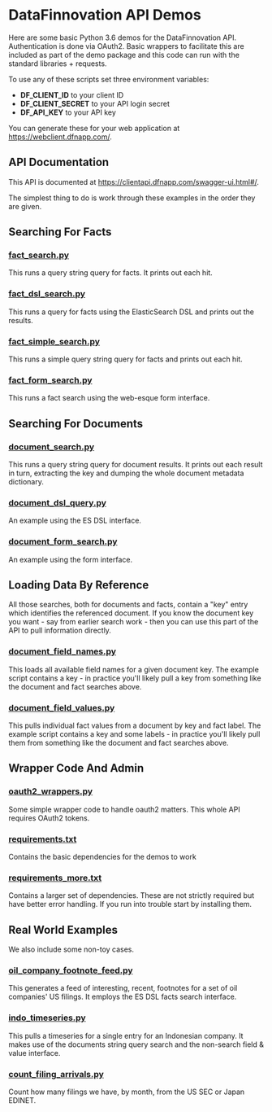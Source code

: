 # DataFinnovation API Demos

Here are some basic Python 3.6 demos for the DataFinnovation API.
Authentication is done via OAuth2.
Basic wrappers to facilitate this are included as part of the demo
package and this code can run with the standard
libraries + requests.

To use any of these scripts set three environment variables:
* **DF_CLIENT_ID** to your client ID
* **DF_CLIENT_SECRET** to your API login secret
* **DF_API_KEY** to your API key

You can generate these for your web application at
https://webclient.dfnapp.com/.

## API Documentation
This API is documented at https://clientapi.dfnapp.com/swagger-ui.html#/.

The simplest thing to do is work through these examples in the order
they are given.

## Searching For Facts
### [fact_search.py](fact_search.py)
This runs a query string query for facts.  It prints out
each hit.

### [fact_dsl_search.py](fact_dsl_search.py)
This runs a query for facts using the ElasticSearch DSL and prints
out the results.

### [fact_simple_search.py](fact_simple_search.py)
This runs a simple query string query for facts and prints out
each hit.

### [fact_form_search.py](fact_form_search.py)
This runs a fact search using the web-esque form interface.

## Searching For Documents
### [document_search.py](document_search.py)
This runs a query string query for document results.  It prints out
each result in turn, extracting the key and dumping the whole document
metadata dictionary.

### [document_dsl_query.py](document_dsl_query.py)
An example using the ES DSL interface.

### [document_form_search.py](document_form_search.py)
An example using the form interface.

## Loading Data By Reference
All those searches, both for documents and facts, contain a
"key" entry which identifies the referenced document.
If you know the document key you want - say from earlier search
work - then you can use this part of the API to pull information
directly.

### [document_field_names.py](document_field_names.py)
This loads all available field names for a given document key.
The example script contains a key - in practice you'll likely
pull a key from something like the document and fact searches
above.

### [document_field_values.py](document_field_values.py)
This pulls individual fact values from a document by key and
fact label.
The example script contains a key and some labels - in practice you'll
likely pull them from something like the document and fact searches above.

## Wrapper Code And Admin
### [oauth2_wrappers.py](oauth2_wrappers.py)
Some simple wrapper code to handle oauth2 matters.  This whole API
requires OAuth2 tokens.  

### [requirements.txt](requirements.txt)
Contains the basic dependencies for the demos to work

### [requirements_more.txt](requirements_more.txt)
Contains a larger set of dependencies.  These are
not strictly required but have better error handling.  If you run into
trouble start by installing them.

## Real World Examples
We also include some non-toy cases.

### [oil_company_footnote_feed.py](oil_company_footnote_feed.py)
This generates a feed of interesting, recent, footnotes for a set of oil companies' US filings.  It employs the ES DSL facts search
interface.

### [indo_timeseries.py](indo_timeseries.py)
This pulls a timeseries for a single entry for an Indonesian
company.  It makes use of the documents string query search and
the non-search field & value interface.

### [count_filing_arrivals.py](count_filing_arrivals.py)
Count how many filings we have, by month, from the US SEC or
Japan EDINET.
